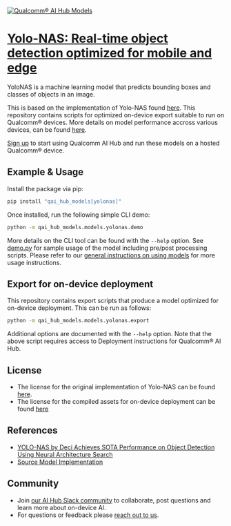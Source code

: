 [![Qualcomm® AI Hub Models](https://qaihub-public-assets.s3.us-west-2.amazonaws.com/qai-hub-models/quic-logo.jpg)](../../README.md)


# [Yolo-NAS: Real-time object detection optimized for mobile and edge](https://aihub.qualcomm.com/models/yolonas)

YoloNAS is a machine learning model that predicts bounding boxes and classes of objects in an image.

This is based on the implementation of Yolo-NAS found
[here](https://github.com/Deci-AI/super-gradients). This repository contains scripts for optimized on-device
export suitable to run on Qualcomm® devices. More details on model performance
accross various devices, can be found [here](https://aihub.qualcomm.com/models/yolonas).

[Sign up](https://myaccount.qualcomm.com/signup) to start using Qualcomm AI Hub and run these models on a hosted Qualcomm® device.




## Example & Usage

Install the package via pip:
```bash
pip install "qai_hub_models[yolonas]"
```


Once installed, run the following simple CLI demo:

```bash
python -m qai_hub_models.models.yolonas.demo
```
More details on the CLI tool can be found with the `--help` option. See
[demo.py](demo.py) for sample usage of the model including pre/post processing
scripts. Please refer to our [general instructions on using
models](../../../#getting-started) for more usage instructions.

## Export for on-device deployment

This repository contains export scripts that produce a model optimized for
on-device deployment. This can be run as follows:

```bash
python -m qai_hub_models.models.yolonas.export
```
Additional options are documented with the `--help` option. Note that the above
script requires access to Deployment instructions for Qualcomm® AI Hub.

## License
- The license for the original implementation of Yolo-NAS can be found
  [here](https://github.com/Deci-AI/super-gradients/blob/master/YOLONAS.md#license).
- The license for the compiled assets for on-device deployment can be found [here](https://github.com/Deci-AI/super-gradients/blob/master/LICENSE.YOLONAS.md)

## References
* [YOLO-NAS by Deci Achieves SOTA Performance on Object Detection Using Neural Architecture Search](https://deci.ai/blog/yolo-nas-object-detection-foundation-model/)
* [Source Model Implementation](https://github.com/Deci-AI/super-gradients)

## Community
* Join [our AI Hub Slack community](https://aihub.qualcomm.com/community/slack) to collaborate, post questions and learn more about on-device AI.
* For questions or feedback please [reach out to us](mailto:ai-hub-support@qti.qualcomm.com).



